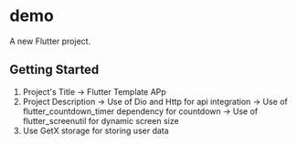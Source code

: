 # demo

A new Flutter project.

## Getting Started

1. Project's Title
    -> Flutter Template APp
2. Project Description
    -> Use of Dio and Http for api integration
    -> Use of flutter_countdown_timer dependency for countdown 
    -> Use of flutter_screenutil for dynamic screen size
3. Use GetX storage for storing user data 


